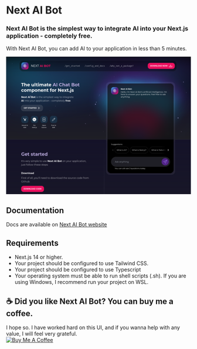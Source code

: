 # Next AI Bot

### Next AI Bot is the simplest way to integrate AI into your Next.js application - completely free.

With Next AI Bot, you can add AI to your application in less than 5 minutes.

![Next AI Bot](preview/image.png)

## Documentation

Docs are available on [Next AI Bot website](https://nextaibot.felipeprado.com.br)

## Requirements

- Next.js 14 or higher.
- Your project should be configured to use Tailwind CSS.
- Your project should be configured to use Typescript
- Your operating system must be able to run shell scripts (.sh). If you are using Windows, I recommend run your project on WSL.

## ☕ Did you like Next AI Bot? You can buy me a coffee.

I hope so. I have worked hard on this UI, and if you wanna help with any value, I will feel very grateful.
<br/>
<a href="https://www.buymeacoffee.com/felipeprado" target="_blank"><img src="https://cdn.buymeacoffee.com/buttons/v2/default-violet.png" alt="Buy Me A Coffee" style="height: 60px !important;width: 217px !important;" ></a>
